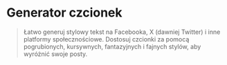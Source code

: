 # Generator czcionek

> Łatwo generuj stylowy tekst na Facebooka, X (dawniej Twitter) i inne platformy społecznościowe. Dostosuj czcionki za pomocą pogrubionych, kursywnych, fantazyjnych i fajnych stylów, aby wyróżnić swoje posty.
